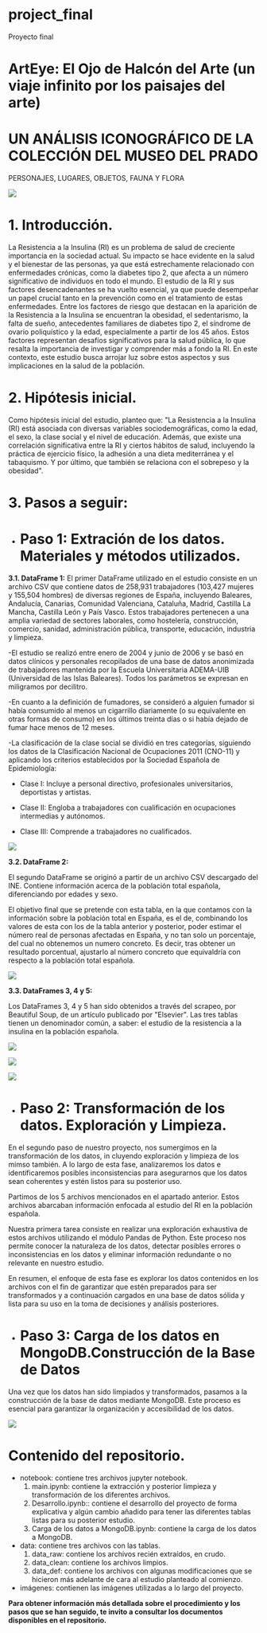 # project_final
Proyecto final
# ArtEye: El Ojo de Halcón del Arte (un viaje infinito por los paisajes del arte)

# UN ANÁLISIS ICONOGRÁFICO DE LA COLECCIÓN DEL MUSEO DEL PRADO

PERSONAJES, LUGARES, OBJETOS, FAUNA Y FLORA



![](https://github.com/karmelealonso/3.-project_etl/blob/main/imagenes/Mecanismo_fisiopatologico_de_RI.png)

# 1. Introducción.
La Resistencia a la Insulina (RI) es un problema de salud de creciente importancia en la sociedad actual. Su impacto se hace evidente en la salud y el bienestar de las personas, ya que está estrechamente relacionado con enfermedades crónicas, como la diabetes tipo 2, que afecta a un número significativo de individuos en todo el mundo. El estudio de la RI y sus factores desencadenantes se ha vuelto esencial, ya que puede desempeñar un papel crucial tanto en la prevención como en el tratamiento de estas enfermedades.
Entre los factores de riesgo que destacan en la aparición de la Resistencia a la Insulina se encuentran la obesidad, el sedentarismo, la falta de sueño, antecedentes familiares de diabetes tipo 2, el síndrome de ovario poliquístico y la edad, especialmente a partir de los 45 años. Estos factores representan desafíos significativos para la salud pública, lo que resalta la importancia de investigar y comprender más a fondo la RI. En este contexto, este estudio busca arrojar luz sobre estos aspectos y sus implicaciones en la salud de la población.

# 2. Hipótesis inicial.
Como hipótesis inicial del estudio, planteo que:
"La Resistencia a la Insulina (RI) está asociada con diversas variables sociodemográficas, como la edad, el sexo, la clase social y el nivel de educación. Además, que existe una correlación significativa entre la RI y ciertos hábitos de salud, incluyendo la práctica de ejercicio físico, la adhesión a una dieta mediterránea y el tabaquismo. Y por último, que también se relaciona con el sobrepeso y la obesidad".

# 3. Pasos a seguir: 

- # Paso 1: Extración de los datos. Materiales y métodos utilizados.

**3.1. DataFrame 1:**
El primer DataFrame utilizado en el estudio consiste en un archivo CSV que contiene datos de 258,931 trabajadores (103,427 mujeres y 155,504 hombres) de diversas regiones de España, incluyendo Baleares, Andalucía, Canarias, Comunidad Valenciana, Cataluña, Madrid, Castilla La Mancha, Castilla León y País Vasco. Estos trabajadores pertenecen a una amplia variedad de sectores laborales, como hostelería, construcción, comercio, sanidad, administración pública, transporte, educación, industria y limpieza.

-El estudio se realizó entre enero de 2004 y junio de 2006 y se basó en datos clínicos y personales recopilados de una base de datos anonimizada de trabajadores mantenida por la Escuela Universitaria ADEMA-UIB (Universidad de las Islas Baleares). Todos los parámetros se expresan en miligramos por decilitro.

-En cuanto a la definición de fumadores, se consideró a alguien fumador si había consumido al menos un cigarrillo diariamente (o su equivalente en otras formas de consumo) en los últimos treinta días o si había dejado de fumar hace menos de 12 meses.

-La clasificación de la clase social se dividió en tres categorías, siguiendo los datos de la Clasificación Nacional de Ocupaciones 2011 (CNO-11) y aplicando los criterios establecidos por la Sociedad Española de Epidemiología:

- Clase I: Incluye a personal directivo, profesionales universitarios, deportistas y artistas.

- Clase II: Engloba a trabajadores con cualificación en ocupaciones intermedias y autónomos.

- Clase III: Comprende a trabajadores no cualificados.

![](https://github.com/karmelealonso/3.-project_etl/blob/main/imagenes/df_clean_imagenes/df_clean.png)


**3.2. DataFrame 2:**

El segundo DataFrame se originó a partir de un archivo CSV descargado del INE. Contiene información acerca de la población total española, diferenciando por edades y sexo.

El objetivo final que se pretende con esta tabla, en la que contamos con la información sobre la población total en España, es el de, combinando los valores de esta con los de la tabla anterior y posterior, poder estimar el número real de personas afectadas en España, y no tan solo un porcentaje, del cual no obtenemos un numero concreto. 
Es decir, tras obtener un resultado porcentual, ajustarlo al número concreto que equivaldría con respecto a la población total española.

![](https://github.com/karmelealonso/3.-project_etl/blob/main/imagenes/df_clean_imagenes/df2_clean.png)


**3.3. DataFrames 3, 4 y 5:**

Los DataFrames 3, 4 y 5 han sido obtenidos a través del scrapeo, por Beautiful Soup, de un artículo publicado por "Elsevier". Las tres tablas tienen un denominador común, a saber: el estudio de la resistencia a la insulina en la población española.

![](https://github.com/karmelealonso/3.-project_etl/blob/main/imagenes/df_clean_imagenes/df3_clean.png)

![](https://github.com/karmelealonso/3.-project_etl/blob/main/imagenes/df_clean_imagenes/df4_clean.png)

![](https://github.com/karmelealonso/3.-project_etl/blob/main/imagenes/df_clean_imagenes/df5_clean.png)


- # Paso 2: Transformación de los datos. Exploración y Limpieza.

En el segundo paso de nuestro proyecto, nos sumergimos en la transformación de los datos, in cluyendo exploración y limpieza de los mimso también. A lo largo de esta fase, analizaremos los datos e identificaremos posibles inconsistencias para asegurarnos que los datos sean coherentes y estén listos para su posterior uso. 

Partimos de los 5 archivos mencionados en el apartado anterior. Estos archivos abarcaban información enfocada al estudio del RI en la población española.

Nuestra primera tarea consiste en realizar una exploración exhaustiva de estos archivos utilizando el módulo Pandas de Python. Este proceso nos permite conocer la naturaleza de los datos, detectar posibles errores o inconsistencias en los datos y eliminar información redundante o no relevante en nuestro estudio.

En resumen, el enfoque de esta fase es explorar los datos contenidos en los archivos con el fin de garantizar que estén preparados para ser transformados y a continuación cargados en una base de datos sólida y lista para su uso en la toma de decisiones y análisis posteriores.

- # Paso 3: Carga de los datos en MongoDB.Construcción de la Base de Datos

Una vez que los datos han sido limpiados y transformados, pasamos a la construcción de la base de datos mediante MongoDB. Este proceso es esencial para garantizar la organización y accesibilidad de los datos.

![](https://github.com/karmelealonso/3.-project_etl/blob/main/imagenes/colecciones_MongoDB.png)

# Contenido del repositorio. 

- notebook: contiene tres archivos jupyter notebook.
    1. main.ipynb: contiene la extracción y posterior limpieza y transformación de los diferentes archivos. 
    2. Desarrollo.ipynb:: contiene el desarrollo del proyecto de forma explicativa y algún cambio añadido para tener las diferentes tablas listas para su posterior estudio.
    3. Carga de los datos a MongoDB.ipynb: contiene la carga de los datos a MongoDB.
- data: contiene tres archivos con las tablas. 
    1. data_raw: contiene los archivos recién extraídos, en crudo.
    2. data_clean: contiene los archivos limpios.
    3. data_def: contiene los archivos con algunas modificaciones que se hicieron más adelante de cara al estudio planteado al comienzo.
- imágenes: contienen las imágenes utilizadas a lo largo del proyecto.



**Para obtener información más detallada sobre el procedimiento y los pasos que se han seguido, te invito a consultar los documentos disponibles en el repositorio.**

